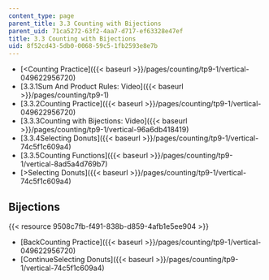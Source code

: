 ```yaml
---
content_type: page
parent_title: 3.3 Counting with Bijections
parent_uid: 71ca5272-63f2-4aa7-d717-ef63328e47ef
title: 3.3 Counting with Bijections
uid: 8f52cd43-5db0-0068-59c5-1fb2593e8e7b
---
```


*   [\<Counting Practice]({{< baseurl >}}/pages/counting/tp9-1/vertical-049622956720)
*   [3.3.1Sum And Product Rules: Video]({{< baseurl >}}/pages/counting/tp9-1)
*   [3.3.2Counting Practice]({{< baseurl >}}/pages/counting/tp9-1/vertical-049622956720)
*   [3.3.3Counting with Bijections: Video]({{< baseurl >}}/pages/counting/tp9-1/vertical-96a6db418419)
*   [3.3.4Selecting Donuts]({{< baseurl >}}/pages/counting/tp9-1/vertical-74c5f1c609a4)
*   [3.3.5Counting Functions]({{< baseurl >}}/pages/counting/tp9-1/vertical-8ad5a4d769b7)
*   [\>Selecting Donuts]({{< baseurl >}}/pages/counting/tp9-1/vertical-74c5f1c609a4)

Bijections
----------

{{< resource 9508c7fb-f491-838b-d859-4afb1e5ee904 >}}

*   [BackCounting Practice]({{< baseurl >}}/pages/counting/tp9-1/vertical-049622956720)
*   [ContinueSelecting Donuts]({{< baseurl >}}/pages/counting/tp9-1/vertical-74c5f1c609a4)
